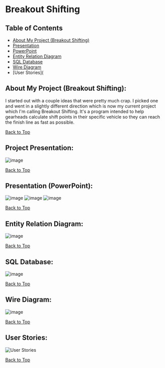 # Breakout Shifting

## Table of Contents
- [About My Project (Breakout Shifting)](https://github.com/jmeza81/Beakout-Shifting#about-my-project-breakout-shifting)
- [Presentation](https://github.com/jmeza81/Beakout-Shifting#project-presentation)
- [PowerPoint](https://github.com/jmeza81/Beakout-Shifting#presentation-powerpoint)
- [Entity Relation Diagram](https://github.com/jmeza81/Beakout-Shifting#entity-relation-diagram)
- [SQL Database](https://github.com/jmeza81/Beakout-Shifting#sql-database)
- [Wire Diagram](https://github.com/jmeza81/Beakout-Shifting/blob/main/README.md#wire-diagram)
- [User Stories](


## About My Project (Breakout Shifting):

I started out with a couple ideas that were pretty much crap. I picked one and went in a slightly different direction 
which is now my current project which I'm calling Breakout Shifting. It's a program intended to help gearheads
calculate shift points in their specific vehicle so they can reach the finish line as fast as possible. 

[Back to Top](https://github.com/jmeza81/Beakout-Shifting/blob/main/README.md#table-of-contents)


## Project Presentation:

![image](https://user-images.githubusercontent.com/77745592/110255792-26860180-7f5b-11eb-966b-16fa7a611002.png)

[Back to Top](https://github.com/jmeza81/Beakout-Shifting/blob/main/README.md#table-of-contents)


## Presentation (PowerPoint):

![image](https://user-images.githubusercontent.com/77745592/110255933-e2dfc780-7f5b-11eb-9268-5c82637ee300.png)
![image](https://user-images.githubusercontent.com/77745592/110255985-0dca1b80-7f5c-11eb-9659-0026dd65f2ef.png)
![image](https://user-images.githubusercontent.com/77745592/110255987-13276600-7f5c-11eb-8042-c46f1696a2af.png)


[Back to Top](https://github.com/jmeza81/Beakout-Shifting/blob/main/README.md#table-of-contents)


## Entity Relation Diagram:

![image](https://user-images.githubusercontent.com/77745592/110256430-7f0ace00-7f5e-11eb-8309-776561787f96.png)

[Back to Top](https://github.com/jmeza81/Beakout-Shifting/blob/main/README.md#table-of-contents)


## SQL Database:

![image](https://user-images.githubusercontent.com/77745592/110256803-88953580-7f60-11eb-8931-d8232639b271.png)

[Back to Top](https://github.com/jmeza81/Beakout-Shifting/blob/main/README.md#table-of-contents)


## Wire Diagram:

![image](https://user-images.githubusercontent.com/77745592/110258019-26d7ca00-7f66-11eb-97f9-8fc26e789ec3.png)

[Back to Top](https://github.com/jmeza81/Beakout-Shifting/blob/main/README.md#table-of-contents)


## User Stories:

![User Stories](https://user-images.githubusercontent.com/77745592/110282509-38d85d80-7fa4-11eb-988b-acaab1697b95.jpg)


[Back to Top](https://github.com/jmeza81/Beakout-Shifting/blob/main/README.md#table-of-contents)

